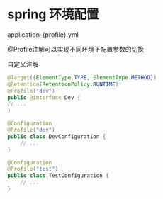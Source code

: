
# spring 环境配置

application-{profile}.yml

@Profile注解可以实现不同环境下配置参数的切换

自定义注解
```java
@Target({ElementType.TYPE, ElementType.METHOD})
@Retention(RetentionPolicy.RUNTIME)
@Profile("dev")
public @interface Dev {
// ...    
}
```

```java
@Configuration
@Profile("dev")
public class DevConfiguration {
    // ...
}
```

```java
@Configuration
@Profile("test")
public class TestConfiguration {
    // ...
}
```
